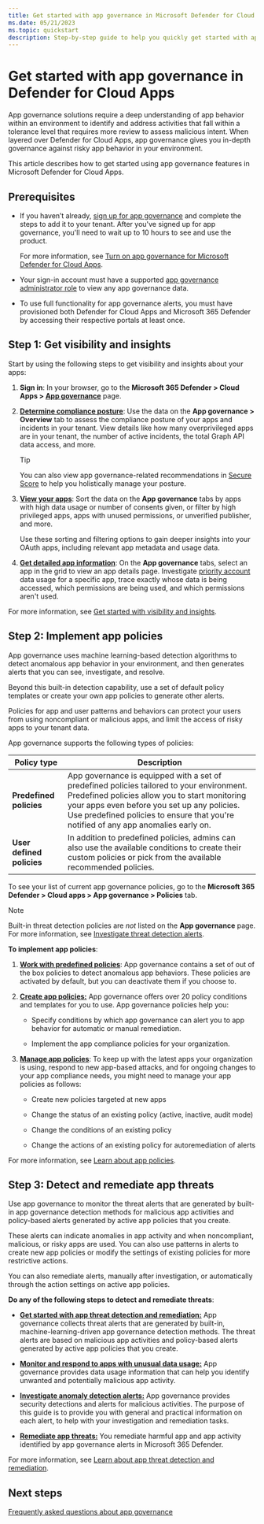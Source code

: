 ```yaml
---
title: Get started with app governance in Microsoft Defender for Cloud Apps in Microsoft 365 Defender.
ms.date: 05/21/2023
ms.topic: quickstart
description: Step-by-step guide to help you quickly get started with app governance in Microsoft Defender for Cloud Apps and Microsoft 365 Defender.
---
```


# Get started with app governance in Defender for Cloud Apps

App governance solutions require a deep understanding of app behavior within an environment to identify and address activities that fall within a tolerance level that requires more review to assess malicious intent. When layered over Defender for Cloud Apps, app governance gives you in-depth governance against risky app behavior in your environment.

This article describes how to get started using app governance features in Microsoft Defender for Cloud Apps.

## Prerequisites

- If you haven’t already, [sign up for app governance](https://security.microsoft.com/cloudapps/settings?tabid=activateAppG) and complete the steps to add it to your tenant.  After you've signed up for app governance, you'll need to wait up to 10 hours to see and use the product.

    For more information, see [Turn on app governance for Microsoft Defender for Cloud Apps](app-governance-get-started.md).

- Your sign-in account must have a supported [app governance administrator role](app-governance-get-started.md#roles) to view any app governance data.

- To use full functionality for app governance alerts, you must have provisioned both Defender for Cloud Apps and Microsoft 365 Defender by accessing their respective portals at least once.

## Step 1: Get visibility and insights

Start by using the following steps to get visibility and insights about your apps:

1. **Sign in**: In your browser, go to the **Microsoft 365 Defender > Cloud Apps > [App governance](https://aka.ms/appgovernance)** page.

1. **[Determine compliance posture](app-governance-visibility-insights-compliance-posture.md)**: Use the data on the **App governance > Overview** tab to assess the compliance posture of your apps and incidents in your tenant. View details like how many overprivileged apps are in your tenant, the number of active incidents, the total Graph API data access, and more.

   > [!TIP]
   > You can also view app governance-related recommendations in [Secure Score](https://security.microsoft.com/securescore?viewid=overview&tid=b5304409-74ae-42bf-a3e3-d62da4845129) to help you holistically manage your posture.
   >

1. **[View your apps](app-governance-visibility-insights-view-apps.md)**: Sort the data on the **App governance** tabs by apps with high data usage or number of consents given, or filter by high privileged apps, apps with unused permissions, or unverified publisher, and more.

    Use these sorting and filtering options to gain deeper insights into your OAuth apps, including relevant app metadata and usage data.

1. **[Get detailed app information](app-governance-visibility-insights-view-apps.md#getting-detailed-information-on-an-app)**: On the **App governance** tabs, select an app in the grid to view an app details page. Investigate [priority account](/microsoft-365/admin/setup/priority-accounts) data usage for a specific app, trace exactly whose data is being accessed, which permissions are being used, and which permissions aren't used.

For more information, see [Get started with visibility and insights](app-governance-visibility-insights-get-started.md).

## Step 2: Implement app policies

App governance uses machine learning-based detection algorithms to detect anomalous app behavior in your environment, and then generates alerts that you can see, investigate, and resolve.

Beyond this built-in detection capability, use a set of default policy templates or create your own app policies to generate other alerts.

Policies for app and user patterns and behaviors can protect your users from using noncompliant or malicious apps, and limit the access of risky apps to your tenant data.

App governance supports the following types of policies:

|Policy type  |Description  |
|---------|---------|
|**Predefined policies**     |  App governance is equipped with a set of predefined policies tailored to your environment. Predefined policies allow you to start monitoring your apps even before you set up any policies. Use predefined policies to ensure that you're notified of any app anomalies early on.         |
|**User defined policies**     |     In addition to predefined policies, admins can also use the available conditions to create their custom policies or pick from the available recommended policies.    |

To see your list of current app governance policies, go to the **Microsoft 365 Defender > Cloud apps > App governance > Policies** tab.

> [!NOTE]
> Built-in threat detection policies are *not* listed on the **App governance** page. For more information, see [Investigate threat detection alerts](app-governance-anomaly-detection-alerts.md).
>

**To implement app policies**:

1. **[Work with predefined policies](app-governance-predefined-policies.md#working-with-predefined-policies)**:  App governance contains a set of out of the box policies to detect anomalous app behaviors. These policies are activated by default, but you can deactivate them if you choose to.

1. **[Create app policies:](app-governance-app-policies-create.md)** App governance offers over 20 policy conditions and templates for you to use. App governance policies help you:

    - Specify conditions by which app governance can alert you to app behavior for automatic or manual remediation.

    - Implement the app compliance policies for your organization.

1. **[Manage app policies](app-governance-app-policies-manage.md)**: To keep up with the latest apps your organization is using, respond to new app-based attacks, and for ongoing changes to your app compliance needs, you might need to manage your app policies as follows:

    - Create new policies targeted at new apps

    - Change the status of an existing policy (active, inactive, audit mode)

    - Change the conditions of an existing policy

    - Change the actions of an existing policy for autoremediation of alerts

For more information, see [Learn about app policies](app-governance-app-policies-overview.md).

## Step 3: Detect and remediate app threats

Use app governance to monitor the threat alerts that are generated by built-in app governance detection methods for malicious app activities and policy-based alerts generated by active app policies that you create.

These alerts can indicate anomalies in app activity and when noncompliant, malicious, or risky apps are used. You can also use patterns in alerts to create new app policies or modify the settings of existing policies for more restrictive actions.

You can also remediate alerts, manually after investigation, or automatically through the action settings on active app policies.

**Do any of the following steps to detect and remediate threats**:

- **[Get started with app threat detection and remediation:](app-governance-detect-remediate-get-started.md)** App governance collects threat alerts that are generated by built-in, machine-learning-driven app governance detection methods. The threat alerts are based on malicious app activities and policy-based alerts generated by active app policies that you create.

- **[Monitor and respond to apps with unusual data usage:](app-governance-monitor-apps-unusual-data-usage.md)** App governance provides data usage information that can help you identify unwanted and potentially malicious app activity.

- **[Investigate anomaly detection alerts:](app-governance-anomaly-detection-alerts.md)** App governance provides security detections and alerts for malicious activities. The purpose of this guide is to provide you with general and practical information on each alert, to help with your investigation and remediation tasks.

- [**Remediate app threats:**](app-governance-manage-alerts.md) You remediate harmful app and app activity identified by app governance alerts in Microsoft 365 Defender.

For more information, see [Learn about app threat detection and remediation](app-governance-detect-remediate-overview.md).

## Next steps

[Frequently asked questions about app governance](app-governance-faq.yml)
